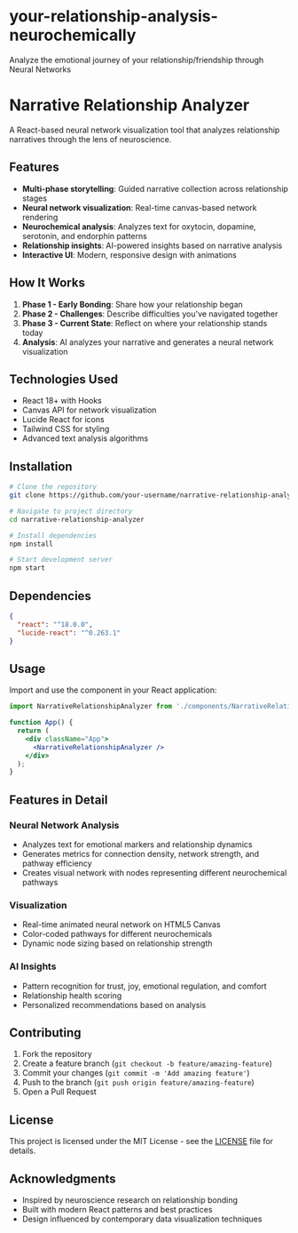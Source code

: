# your-relationship-analysis-neurochemically
Analyze the emotional journey of your relationship/friendship through Neural Networks

# Narrative Relationship Analyzer

A React-based neural network visualization tool that analyzes relationship narratives through the lens of neuroscience.

## Features

- **Multi-phase storytelling**: Guided narrative collection across relationship stages
- **Neural network visualization**: Real-time canvas-based network rendering
- **Neurochemical analysis**: Analyzes text for oxytocin, dopamine, serotonin, and endorphin patterns
- **Relationship insights**: AI-powered insights based on narrative analysis
- **Interactive UI**: Modern, responsive design with animations

## How It Works

1. **Phase 1 - Early Bonding**: Share how your relationship began
2. **Phase 2 - Challenges**: Describe difficulties you've navigated together  
3. **Phase 3 - Current State**: Reflect on where your relationship stands today
4. **Analysis**: AI analyzes your narrative and generates a neural network visualization

## Technologies Used

- React 18+ with Hooks
- Canvas API for network visualization
- Lucide React for icons
- Tailwind CSS for styling
- Advanced text analysis algorithms

## Installation

```bash
# Clone the repository
git clone https://github.com/your-username/narrative-relationship-analyzer.git

# Navigate to project directory
cd narrative-relationship-analyzer

# Install dependencies
npm install

# Start development server
npm start
```

## Dependencies

```json
{
  "react": "^18.0.0",
  "lucide-react": "^0.263.1"
}
```

## Usage

Import and use the component in your React application:

```jsx
import NarrativeRelationshipAnalyzer from './components/NarrativeRelationshipAnalyzer';

function App() {
  return (
    <div className="App">
      <NarrativeRelationshipAnalyzer />
    </div>
  );
}
```

## Features in Detail

### Neural Network Analysis
- Analyzes text for emotional markers and relationship dynamics
- Generates metrics for connection density, network strength, and pathway efficiency
- Creates visual network with nodes representing different neurochemical pathways

### Visualization
- Real-time animated neural network on HTML5 Canvas
- Color-coded pathways for different neurochemicals
- Dynamic node sizing based on relationship strength

### AI Insights
- Pattern recognition for trust, joy, emotional regulation, and comfort
- Relationship health scoring
- Personalized recommendations based on analysis

## Contributing

1. Fork the repository
2. Create a feature branch (`git checkout -b feature/amazing-feature`)
3. Commit your changes (`git commit -m 'Add amazing feature'`)
4. Push to the branch (`git push origin feature/amazing-feature`)
5. Open a Pull Request

## License

This project is licensed under the MIT License - see the [LICENSE](LICENSE) file for details.

## Acknowledgments

- Inspired by neuroscience research on relationship bonding
- Built with modern React patterns and best practices
- Design influenced by contemporary data visualization techniques
